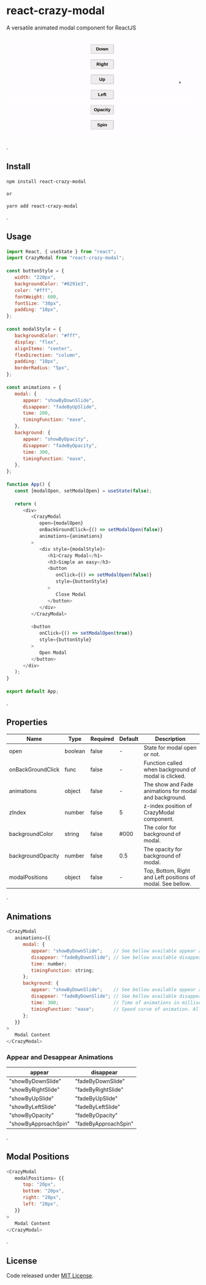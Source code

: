 # react-crazy-modal

A versatile animated modal component for ReactJS

<img src='./preview/animations.gif'/>

.
## Install

```shell
npm install react-crazy-modal

or

yarn add react-crazy-modal
```

.
## Usage
```js
import React, { useState } from "react";
import CrazyModal from "react-crazy-modal";

const buttonStyle = {
   width: "220px",
   backgroundColor: "#8291e3",
   color: "#fff",
   fontWeight: 600,
   fontSize: "30px",
   padding: "10px",
};

const modalStyle = {
   backgroundColor: "#fff",
   display: "flex",
   alignItems: "center",
   flexDirection: "column",
   padding: "10px",
   borderRadius: "5px",
};

const animations = {
   modal: {
      appear: "showByDownSlide",
      disappear: "fadeByUpSlide",
      time: 200,
      timingFunction: "ease",
   },
   background: {
      appear: "showByOpacity",
      disappear: "fadeByOpacity",
      time: 300,
      timingFunction: "ease",
   },
};

function App() {
   const [modalOpen, setModalOpen] = useState(false);

   return (
      <div>
         <CrazyModal
            open={modalOpen}
            onBackGroundClick={() => setModalOpen(false)}
            animations={animations}
         >
            <div style={modalStyle}>
               <h1>Crazy Modal</h1>
               <h3>Simple an easy</h3>
               <button 
                  onClick={() => setModalOpen(false)} 
                  style={buttonStyle}
               >
                  Close Modal
               </button>
            </div>
         </CrazyModal>

         <button 
            onClick={() => setModalOpen(true)}
            style={buttonStyle}
         >
            Open Modal
         </button>
      </div>
   );
}

export default App;
```

.
## Properties
| Name              | Type    | Required | Default | Description                                                 |
| ----------------- | ------- | -------- | ------- | ----------------------------------------------------------- |
| open              | boolean | false    | -       | State for modal open or not.                                |
| onBackGroundClick | func    | false    | -       | Function called when background of modal is clicked.        |
| animations        | object  | false    | -       | The show and Fade animations for modal and background.      |
| zIndex            | number  | false    | 5       | z-index position of CrazyModal component.                   |
| backgroundColor   | string  | false    | #000    | The color for background of modal.                          |
| backgroundOpacity | number  | false    | 0.5     | The opacity for background of modal.                        |
| modalPositions    | object  | false    | -       | Top, Bottom, Right and Left positions of modal. See bellow. |

.
## Animations
```js
<CrazyModal
   animations={{
      modal: {
         appear: "showByDownSlide";    // See bellow available appear animations
         disappear: "fadeByDownSlide"; // See bellow available disappear animations
         time: number;
         timingFunction: string;
      };
      background: {
         appear: "showByDownSlide";    // See bellow available appear animations
         disappear: "fadeByDownSlide"; // See bellow available disappear animations
         time: 300;                    // Time of animations in milliseconds
         timingFunction: "ease";       // Speed curve of animation. All css animation-timing-function are available 
      };
   }}
>
   Modal Content
</CrazyModal>
```

### Appear and Desappear Animations
| appear               | disappear            |
| -------------------- | -------------------- |
| "showByDownSlide"    | "fadeByDownSlide"    |
| "showByRightSlide"   | "fadeByRightSlide"   |
| "showByUpSlide"      | "fadeByUpSlide"      |
| "showByLeftSlide"    | "fadeByLeftSlide"    |
| "showByOpacity"      | "fadeByOpacity"      |
| "showByApproachSpin" | "fadeByApproachSpin" |

.
## Modal Positions
```js
<CrazyModal
   modalPositions= {{
      top: "20px",
      bottom: "20px",
      right: "20px",
      left: "20px",
   }}
>
   Modal Content
</CrazyModal>
```

.
## License
Code released under [MIT License](https://github.com/hiagoLF/react-crazy-modal/blob/main/LICENSE).

